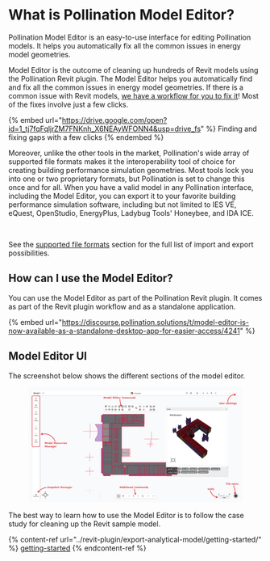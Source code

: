 # What is Pollination Model Editor?

Pollination Model Editor is an easy-to-use interface for editing Pollination models. It helps you automatically fix all the common issues in energy model geometries.

Model Editor is the outcome of cleaning up hundreds of Revit models using the Pollination Revit plugin. The Model Editor helps you automatically find and fix all the common issues in energy model geometries. If there is a common issue with Revit models, [we have a workflow for you to fix it](workflows/)! Most of the fixes involve just a few clicks.

{% embed url="https://drive.google.com/open?id=1_tj7fqFqljrZM7FNKnh_X6NEAyWFONN4&usp=drive_fs" %}
Finding and fixing gaps with a few clicks
{% endembed %}

Moreover, unlike the other tools in the market, Pollination's wide array of supported file formats makes it the interoperability tool of choice for creating building performance simulation geometries. Most tools lock you into one or two proprietary formats, but Pollination is set to change this once and for all. When you have a valid model in any Pollination interface, including the Model Editor, you can export it to your favorite building performance simulation software, including but not limited to IES VE, eQuest, OpenStudio, EnergyPlus, Ladybug Tools' Honeybee, and IDA ICE.

<figure><img src="../.gitbook/assets/Pollination Model Editor - 2024 .jpg" alt="" width="563"><figcaption></figcaption></figure>

See the [supported file formats](supported-file-formats/) section for the full list of import and export possibilities.

## How can I use the Model Editor?

You can use the Model Editor as part of the Pollination Revit plugin. It comes as part of the Revit plugin workflow and as a standalone application.

{% embed url="https://discourse.pollination.solutions/t/model-editor-is-now-available-as-a-standalone-desktop-app-for-easier-access/4241" %}

## Model Editor UI

The screenshot below shows the different sections of the model editor.

<figure><img src="../.gitbook/assets/image (178).png" alt=""><figcaption></figcaption></figure>

The best way to learn how to use the Model Editor is to follow the case study for cleaning up the Revit sample model.

{% content-ref url="../revit-plugin/export-analytical-model/getting-started/" %}
[getting-started](../revit-plugin/export-analytical-model/getting-started/)
{% endcontent-ref %}
